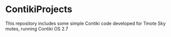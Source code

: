 # ContikiProjects
This repository includes some simple Contiki code developed for Tmote Sky motes, running Contiki OS 2.7
